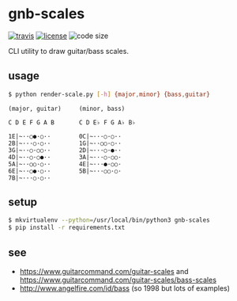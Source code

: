 # gnb-scales

  [![travis][travis-image]][travis-url]
  [![license][license-image]][license-url]
  ![code size][code-size-image]

CLI utility to draw guitar/bass scales.

## usage

```bash
$ python render-scale.py [-h] {major,minor} {bass,guitar}
```

```
(major, guitar)     (minor, bass)

C D E F G A B       C D E♭ F G A♭ B♭

1E|~··○●·○··        0C|~···○·○··
2B|~···○·○··        1G|~··○○·○··
3G|~··○·○○··        2D|~···○·●··
4D|~··○·○●··        3A|~···○·○○·
5A|~··○○·○··        4E|~···●·○○·
6E|~··○●·○··        5B|~···○○·○·
7B|~···○·○··
```

## setup

```bash
$ mkvirtualenv --python=/usr/local/bin/python3 gnb-scales
$ pip install -r requirements.txt
```

## see

* https://www.guitarcommand.com/guitar-scales and https://www.guitarcommand.com/guitar-scales/bass-scales
* http://www.angelfire.com/id/bass (so 1998 but lots of examples)

[travis-image]: https://img.shields.io/travis/oleksmarkh/gnb-scales/master.svg?style=flat-square
[travis-url]: https://travis-ci.org/oleksmarkh/gnb-scales
[license-image]: https://img.shields.io/github/license/oleksmarkh/gnb-scales.svg?style=flat-square
[license-url]: https://github.com/oleksmarkh/gnb-scales/blob/master/LICENSE
[code-size-image]: https://img.shields.io/github/languages/code-size/oleksmarkh/gnb-scales.svg?style=flat-square
